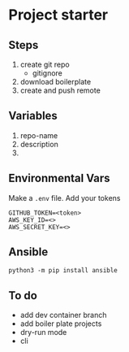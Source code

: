 # Project starter

## Steps
1. create git repo
    - gitignore
1. download boilerplate
1. create and push remote

## Variables
1. repo-name
1. description
1. 

## Environmental Vars
Make a `.env` file. Add your tokens
```
GITHUB_TOKEN=<token>
AWS_KEY_ID=<>
AWS_SECRET_KEY=<>
```

## Ansible
```
python3 -m pip install ansible

```

## To do

- add dev container branch
- add boiler plate projects
- dry-run mode
- cli
